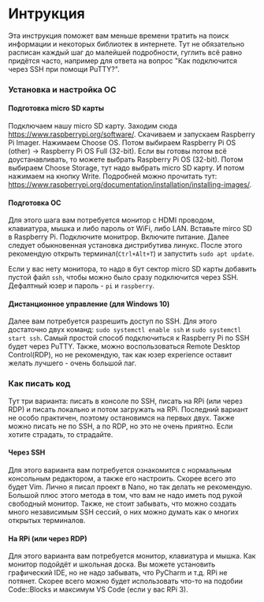 # Интрукция
Эта инструкция поможет вам меньше времени тратить на поиск информации и некоторых библиотек в интернете. Тут не обязательно расписан каждый шаг до малейшей подробности, гуглить всё равно придётся часто, например для ответа на вопрос "Как подключится через SSH при помощи PuTTY?".
### Установка и настройка ОС
#### Подготовка micro SD карты
Подключаем нашу micro SD карту. Заходим сюда https://www.raspberrypi.org/software/. Скачиваем и запускаем Raspberry Pi Imager. Нажимаем Choose OS. Потом выбираем Raspberry Pi OS (other) -> Raspberry Pi OS Full (32-bit). Если вы готовы потом всё доустанавливать, то можете выбрать Raspberry Pi OS (32-bit). Потом выбираем Choose Storage, тут надо выбрать micro SD карту. И потом нажимаем на кнопку Write. Подробней можно прочитать тут: https://www.raspberrypi.org/documentation/installation/installing-images/.

#### Подготовка ОС
Для этого шага вам потребуется монитор с HDMI проводом, клавиатура, мышка и либо пароль от WiFi, либо LAN. Вставьте mirco SD в Raspberry Pi. Подключите монитрор. Включите питание. Далее следует обыкновенная установка дистрибутива линукс. После этого рекомендую открыть терминал(`Ctrl+Alt+T`) и запустить `sudo apt update`. 

Если у вас нету монитора, то надо в бут сектор micro SD карты добавить пустой файл `ssh`, чтобы можно было сразу подключится через SSH. Дефалтный юзер и пароль - `pi` и `raspberry`.

#### Дистанционное управление (для Windows 10)
Далее вам потребуется разрешить доступ по SSH. Для этого достаточно двух команд: `sudo systemctl enable ssh` и  `sudo systemctl start ssh`. Самый простой способ подключиться к Raspberry Pi по SSH будет через PuTTY. Также, можно воспользоваться Remote Desktop Control(RDP), но не рекомендую, так как юзер experience оставит желать лучшего - очень большой лаг.

### Как писать код
Тут три варианта: писать в консоле по SSH, писать на RPi (или через RDP) и писать локально и потом загружать на RPi. Последний вариант не особо практичен, поэтому остановимся на первых двух. Также можно писать не по SSH, a по RDP, но это не очень приятно. Если хотите страдать, то страдайте.
#### Через SSH
Для этого варианта вам потребуется ознакомится с нормальным консольным редактором, а также его настроить. Скорее всего это будет Vim. Лично я писал проект в Nano, но так делать не рекомендую. Большой плюс этого метода в том, что вам не надо иметь под рукой свободный монитор. Также, не стоит забывать, что можно создать много независимым SSH сессий, о них можно думать как о многих открытых терминалов.
#### На RPi (или через RDP)
Для этого варианта вам потребуется монитор, клавиатура и мышка. Как монитор подойдёт и школьная доска. Вы можете установить графический IDE, но не надо забывать, что PyCharm и т.д. RPi не потянет. Скорее всего можно будет использовать что-то на подобии Code::Blocks и максимум VS Code (если у вас RPi 3). 
